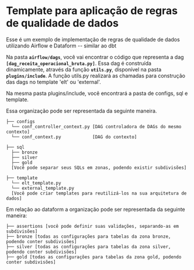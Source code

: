 # Template para aplicação de regras de qualidade de dados

Esse é um exemplo de implementação de regras de qualidade de dados utilizando Airflow e Dataform -- similar ao dbt

Na pasta **`airflow/dags`**, você vai encontrar o código que representa a dag **`[dag_receita_operacional_bruta.py]`**.
Essa dag é construída dinamicamente, através da função **`utils.py`**, disponível na pasta **`plugins/include`**. A função utils.py realizará as chamadas para construção das dags no template 'elt' ou 'external'.

Na mesma pasta plugins/include, você encontrará a pasta de configs, sql e template.

Essa organização pode ser representada da seguinte maneira.

```
├── configs 
  └── conf_controller_context.py [DAG controladora de DAGs do mesmo contexto]
  └── conf_context.py            [DAG do contexto]

├── sql
  ├── bronze
  ├── silver
  ├── gold  
  [Você pode separar seus SQLs em zonas, podendo existir subdivisões]

├── template
  └── elt_template.py
  └── external_template.py
  [Você pode criar templates para reutilizá-los na sua arquitetura de dados]
```

Em relação ao dataform a organização pode ser representada da seguinte maneira:

```
├── assertions [você pode definir suas validações, separando-as em subdivisões]
├── bronze [todas as configurações para tabelas da zona bronze, podendo conter subdivisões]
├── silver [todas as configurações para tabelas da zona silver, podendo conter subdivisões]
├── gold [todas as configurações para tabelas da zona gold, podendo conter subdivisões]
```

